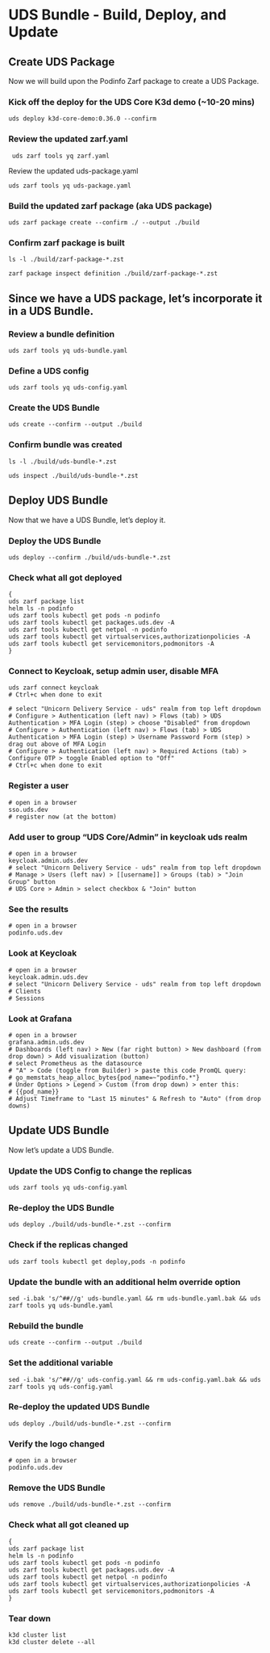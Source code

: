 # UDS Bundle - Build, Deploy, and Update

## **Create UDS Package**

Now we will build upon the Podinfo Zarf package to create a UDS Package.

### Kick off the deploy for the UDS Core K3d demo (~10-20 mins)

```console
uds deploy k3d-core-demo:0.36.0 --confirm
```

### Review the updated zarf.yaml

```console
 uds zarf tools yq zarf.yaml
```

Review the updated uds-package.yaml

```console
uds zarf tools yq uds-package.yaml
```

### Build the updated zarf package (aka UDS package)

```console
uds zarf package create --confirm ./ --output ./build
```

### Confirm zarf package is built

```console
ls -l ./build/zarf-package-*.zst
```

```console
zarf package inspect definition ./build/zarf-package-*.zst
```

## Since we have a UDS package, let’s incorporate it in a UDS Bundle.

### Review a bundle definition

```console
uds zarf tools yq uds-bundle.yaml
```

### Define a UDS config

```console
uds zarf tools yq uds-config.yaml
```

### Create the UDS Bundle

```console
uds create --confirm --output ./build
```

### Confirm bundle was created

```console
ls -l ./build/uds-bundle-*.zst
```

```console
uds inspect ./build/uds-bundle-*.zst
```

## **Deploy UDS Bundle**

Now that we have a UDS Bundle, let’s deploy it.

### Deploy the UDS Bundle

```console
uds deploy --confirm ./build/uds-bundle-*.zst
```

### Check what all got deployed

```console
{
uds zarf package list
helm ls -n podinfo
uds zarf tools kubectl get pods -n podinfo
uds zarf tools kubectl get packages.uds.dev -A
uds zarf tools kubectl get netpol -n podinfo
uds zarf tools kubectl get virtualservices,authorizationpolicies -A
uds zarf tools kubectl get servicemonitors,podmonitors -A
}
```

### Connect to Keycloak, setup admin user, disable MFA

```console
uds zarf connect keycloak
# Ctrl+c when done to exit
```

```console
# select "Unicorn Delivery Service - uds" realm from top left dropdown
# Configure > Authentication (left nav) > Flows (tab) > UDS Authentication > MFA Login (step) > choose "Disabled" from dropdown
# Configure > Authentication (left nav) > Flows (tab) > UDS Authentication > MFA Login (step) > Username Password Form (step) > drag out above of MFA Login
# Configure > Authentication (left nav) > Required Actions (tab) > Configure OTP > toggle Enabled option to "Off"
# Ctrl+c when done to exit
```

### Register a user

```console
# open in a browser
sso.uds.dev
# register now (at the bottom)
```

### Add user to group “UDS Core/Admin” in keycloak **uds** realm

```console
# open in a browser
keycloak.admin.uds.dev
# select "Unicorn Delivery Service - uds" realm from top left dropdown
# Manage > Users (left nav) > [[username]] > Groups (tab) > "Join Group" button
# UDS Core > Admin > select checkbox & "Join" button
```

### See the results

```console
# open in a browser
podinfo.uds.dev
```

### Look at Keycloak

```console
# open in a browser
keycloak.admin.uds.dev
# select "Unicorn Delivery Service - uds" realm from top left dropdown
# Clients
# Sessions
```

### Look at Grafana

```console
# open in a browser
grafana.admin.uds.dev
# Dashboards (left nav) > New (far right button) > New dashboard (from drop down) > Add visualization (button)
# select Prometheus as the datasource
# "A" > Code (toggle from Builder) > paste this code PromQL query:
# go_memstats_heap_alloc_bytes{pod_name=~"podinfo.*"}
# Under Options > Legend > Custom (from drop down) > enter this:
# {{pod_name}}
# Adjust Timeframe to "Last 15 minutes" & Refresh to "Auto" (from drop downs)
```

## **Update UDS Bundle**

Now let’s update a UDS Bundle.

### Update the UDS Config to change the replicas

```console
uds zarf tools yq uds-config.yaml
```

### Re-deploy the UDS Bundle

```console
uds deploy ./build/uds-bundle-*.zst --confirm
```

### Check if the replicas changed

```console
uds zarf tools kubectl get deploy,pods -n podinfo
```

### Update the bundle with an additional helm override option

```console
sed -i.bak 's/^##//g' uds-bundle.yaml && rm uds-bundle.yaml.bak && uds zarf tools yq uds-bundle.yaml
```

### Rebuild the bundle

```console
uds create --confirm --output ./build
```

### Set the additional variable

```console
sed -i.bak 's/^##//g' uds-config.yaml && rm uds-config.yaml.bak && uds zarf tools yq uds-config.yaml
```

### Re-deploy the updated UDS Bundle

```console
uds deploy ./build/uds-bundle-*.zst --confirm
```

### Verify the logo changed

```console
# open in a browser
podinfo.uds.dev
```

### Remove the UDS Bundle

```console
uds remove ./build/uds-bundle-*.zst --confirm
```

### Check what all got cleaned up

```console
{
uds zarf package list
helm ls -n podinfo
uds zarf tools kubectl get pods -n podinfo
uds zarf tools kubectl get packages.uds.dev -A
uds zarf tools kubectl get netpol -n podinfo
uds zarf tools kubectl get virtualservices,authorizationpolicies -A
uds zarf tools kubectl get servicemonitors,podmonitors -A
}
```

### Tear down

```console
k3d cluster list
k3d cluster delete --all
```
